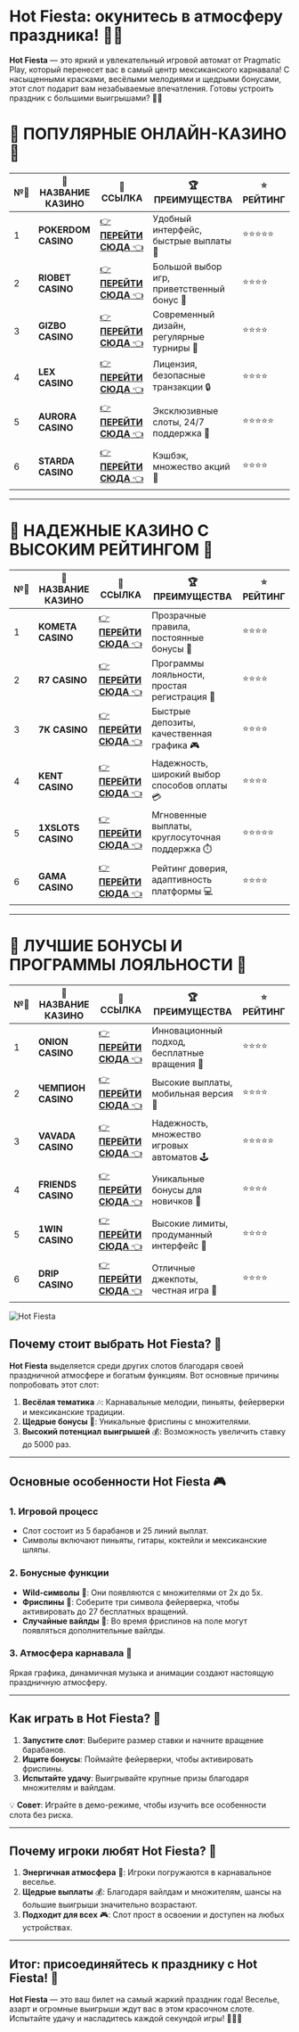 # Hot Fiesta: окунитесь в атмосферу праздника! 🎉🌵

**Hot Fiesta** — это яркий и увлекательный игровой автомат от Pragmatic Play, который перенесет вас в самый центр мексиканского карнавала! С насыщенными красками, весёлыми мелодиями и щедрыми бонусами, этот слот подарит вам незабываемые впечатления. Готовы устроить праздник с большими выигрышами? 🎰✨

# 🌟 ПОПУЛЯРНЫЕ ОНЛАЙН-КАЗИНО 🌟

| №️⃣ | 🎰 НАЗВАНИЕ КАЗИНО                       | 🔗 ССЫЛКА                                                                          | 🏆 ПРЕИМУЩЕСТВА                              | ⭐ РЕЙТИНГ |
|-----|------------------------------------------|------------------------------------------------------------------------------------|---------------------------------------------|------------|
| 1   | **POKERDOM CASINO**                      | [👉 **ПЕРЕЙТИ СЮДА** 👈](https://brandplay.link/4k77v2yx)                          | Удобный интерфейс, быстрые выплаты 🤑         | ⭐⭐⭐⭐⭐     |
| 2   | **RIOBET CASINO**                        | [👉 **ПЕРЕЙТИ СЮДА** 👈](https://brandplay.link/7xBLTPyj)                          | Большой выбор игр, приветственный бонус 🎁    | ⭐⭐⭐⭐      |
| 3   | **GIZBO CASINO**                         | [👉 **ПЕРЕЙТИ СЮДА** 👈](https://brandplay.link/bprXw4YV)                          | Современный дизайн, регулярные турниры 🏅      | ⭐⭐⭐⭐      |
| 4   | **LEX CASINO**                           | [👉 **ПЕРЕЙТИ СЮДА** 👈](https://brandplay.link/zW4hdDFV)                          | Лицензия, безопасные транзакции 🔒            | ⭐⭐⭐⭐      |
| 5   | **AURORA CASINO**                        | [👉 **ПЕРЕЙТИ СЮДА** 👈](https://10trafic-stat2.com/click/668546556bcc6313411604bd/6766/13032/subaccount) | Эксклюзивные слоты, 24/7 поддержка 🌟         | ⭐⭐⭐⭐⭐     |
| 6   | **STARDA CASINO**                        | [👉 **ПЕРЕЙТИ СЮДА** 👈](https://brandplay.link/fB7xwRFL)                          | Кэшбэк, множество акций 🎉                    | ⭐⭐⭐⭐      |

---

# 🏅 НАДЕЖНЫЕ КАЗИНО С ВЫСОКИМ РЕЙТИНГОМ 🏅

| №️⃣ | 🎰 НАЗВАНИЕ КАЗИНО                       | 🔗 ССЫЛКА                                                                          | 🏆 ПРЕИМУЩЕСТВА                              | ⭐ РЕЙТИНГ |
|-----|------------------------------------------|------------------------------------------------------------------------------------|---------------------------------------------|------------|
| 1   | **KOMETA CASINO**                        | [👉 **ПЕРЕЙТИ СЮДА** 👈](https://brandplay.link/8ZymQJV8)                          | Прозрачные правила, постоянные бонусы 🔄      | ⭐⭐⭐⭐      |
| 2   | **R7 CASINO**                            | [👉 **ПЕРЕЙТИ СЮДА** 👈](https://brandplay.link/bMd3Yjsw)                          | Программы лояльности, простая регистрация 📝   | ⭐⭐⭐⭐      |
| 3   | **7K CASINO**                            | [👉 **ПЕРЕЙТИ СЮДА** 👈](https://brandplay.link/BvQyFShp)                          | Быстрые депозиты, качественная графика 🎮      | ⭐⭐⭐⭐      |
| 4   | **KENT CASINO**                          | [👉 **ПЕРЕЙТИ СЮДА** 👈](https://brandplay.link/Fv2WP3js)                          | Надежность, широкий выбор способов оплаты 💳  | ⭐⭐⭐⭐      |
| 5   | **1XSLOTS CASINO**                       | [👉 **ПЕРЕЙТИ СЮДА** 👈](https://brandplay.link/hSB1khtr)                          | Мгновенные выплаты, круглосуточная поддержка ⏱️| ⭐⭐⭐⭐⭐     |
| 6   | **GAMA CASINO**                          | [👉 **ПЕРЕЙТИ СЮДА** 👈](https://brandplay.link/j6NMKsDz)                          | Рейтинг доверия, адаптивность платформы 💻     | ⭐⭐⭐⭐      |

---

# 🎁 ЛУЧШИЕ БОНУСЫ И ПРОГРАММЫ ЛОЯЛЬНОСТИ 🎁

| №️⃣ | 🎰 НАЗВАНИЕ КАЗИНО                       | 🔗 ССЫЛКА                                                                          | 🏆 ПРЕИМУЩЕСТВА                              | ⭐ РЕЙТИНГ |
|-----|------------------------------------------|------------------------------------------------------------------------------------|---------------------------------------------|------------|
| 1   | **ONION CASINO**                         | [👉 **ПЕРЕЙТИ СЮДА** 👈](https://brandplay.link/zBGRVpQ9)                          | Инновационный подход, бесплатные вращения 🎡  | ⭐⭐⭐⭐      |
| 2   | **ЧЕМПИОН CASINO**                       | [👉 **ПЕРЕЙТИ СЮДА** 👈](https://temon-gter.cfd/go/lRq?p80412p304504pcc44t17455)   | Высокие выплаты, мобильная версия 📱          | ⭐⭐⭐⭐      |
| 3   | **VAVADA CASINO**                        | [👉 **ПЕРЕЙТИ СЮДА** 👈](https://vavadapartner.pro/?promo=ea5c9275-6854-4505-94fc-95ab18221945-linkb2) | Надежность, множество игровых автоматов 🕹️    | ⭐⭐⭐⭐⭐     |
| 4   | **FRIENDS CASINO**                       | [👉 **ПЕРЕЙТИ СЮДА** 👈](https://gofriends.vc/linkb2)                              | Уникальные бонусы для новичков 🤝             | ⭐⭐⭐⭐      |
| 5   | **1WIN CASINO**                          | [👉 **ПЕРЕЙТИ СЮДА** 👈](https://brandplay.link/smXVpBbG)                          | Высокие лимиты, продуманный интерфейс 🎯      | ⭐⭐⭐⭐      |
| 6   | **DRIP CASINO**                          | [👉 **ПЕРЕЙТИ СЮДА** 👈](https://drp-ircp01.com/c07e6a3db)                          | Отличные джекпоты, честная игра 💎            | ⭐⭐⭐⭐      |

![Hot Fiesta](https://spadok.org.ua/images/bolokhiv/bezdepozytni-poslugy-lavyna.jpg)

## Почему стоит выбрать Hot Fiesta? 🌟

**Hot Fiesta** выделяется среди других слотов благодаря своей праздничной атмосфере и богатым функциям. Вот основные причины попробовать этот слот:  

1. **Весёлая тематика** 🎶: Карнавальные мелодии, пиньяты, фейерверки и мексиканские традиции.  
2. **Щедрые бонусы** 🎁: Уникальные фриспины с множителями.  
3. **Высокий потенциал выигрышей** 💰: Возможность увеличить ставку до 5000 раз.  

---

## Основные особенности Hot Fiesta 🎮

### 1. Игровой процесс  
- Слот состоит из 5 барабанов и 25 линий выплат.  
- Символы включают пиньяты, гитары, коктейли и мексиканские шляпы.  

### 2. Бонусные функции  
- **Wild-символы** 🌟: Они появляются с множителями от 2x до 5x.  
- **Фриспины** 🎡: Соберите три символа фейерверка, чтобы активировать до 27 бесплатных вращений.  
- **Случайные вайлды** 🎈: Во время фриспинов на поле могут появляться дополнительные вайлды.

### 3. Атмосфера карнавала 🎉  
Яркая графика, динамичная музыка и анимации создают настоящую праздничную атмосферу.

---

## Как играть в Hot Fiesta? 🚀

1. **Запустите слот**: Выберите размер ставки и начните вращение барабанов.  
2. **Ищите бонусы**: Поймайте фейерверки, чтобы активировать фриспины.  
3. **Испытайте удачу**: Выигрывайте крупные призы благодаря множителям и вайлдам.  

💡 **Совет**: Играйте в демо-режиме, чтобы изучить все особенности слота без риска.

---

## Почему игроки любят Hot Fiesta? 💎

1. **Энергичная атмосфера** 🌵: Игроки погружаются в карнавальное веселье.  
2. **Щедрые выплаты** 💰: Благодаря вайлдам и множителям, шансы на большие выигрыши значительно возрастают.  
3. **Подходит для всех** 🎮: Слот прост в освоении и доступен на любых устройствах.  

---

## Итог: присоединяйтесь к празднику с Hot Fiesta! 🎉

**Hot Fiesta** — это ваш билет на самый жаркий праздник года! Веселье, азарт и огромные выигрыши ждут вас в этом красочном слоте. Испытайте удачу и насладитесь каждой секундой игры! 🎰🔥🌟  
